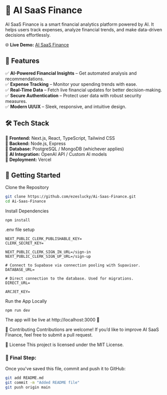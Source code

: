 # 🚀 AI SaaS Finance  

AI SaaS Finance is a smart financial analytics platform powered by AI. It helps users track expenses, analyze financial trends, and make data-driven decisions effortlessly.  

🌐 **Live Demo:** [AI SaaS Finance](https://ai-saas-finance-facm-delta.vercel.app/)  

## 📌 Features  

✅ **AI-Powered Financial Insights** – Get automated analysis and recommendations.  
✅ **Expense Tracking** – Monitor your spending trends with ease.  
✅ **Real-Time Data** – Fetch live financial updates for better decision-making.  
✅ **Secure Authentication** – Protect user data with robust security measures.  
✅ **Modern UI/UX** – Sleek, responsive, and intuitive design.  

## 🛠 Tech Stack  

🔹 **Frontend:** Next.js, React, TypeScript, Tailwind CSS  
🔹 **Backend:** Node.js, Express  
🔹 **Database:** PostgreSQL / MongoDB (whichever applies)  
🔹 **AI Integration:** OpenAI API / Custom AI models  
🔹 **Deployment:** Vercel  

## 🚀 Getting Started  
 Clone the Repository
```sh
git clone https://github.com/ezeslucky/Ai-Saas-Finance.git
cd Ai-Saas-Finance
```
Install Dependencies
```
npm install
```
 .env file setup

```
NEXT_PUBLIC_CLERK_PUBLISHABLE_KEY=
CLERK_SECRET_KEY=

NEXT_PUBLIC_CLERK_SIGN_IN_URL=/sign-in
NEXT_PUBLIC_CLERK_SIGN_UP_URL=/sign-up

# Connect to Supabase via connection pooling with Supavisor.
DATABASE_URL=

# Direct connection to the database. Used for migrations.
DIRECT_URL=
        
ARCJET_KEY=
```
 Run the App Locally
 ```
 npm run dev
```

The app will be live at http://localhost:3000 🚀

🤝 Contributing
Contributions are welcome! If you’d like to improve AI SaaS Finance, feel free to submit a pull request.

📜 License
This project is licensed under the MIT License.
### 📌 Final Step:
Once you've saved this file, commit and push it to GitHub:

```sh
git add README.md
git commit -m "Added README file"
git push origin main
```
